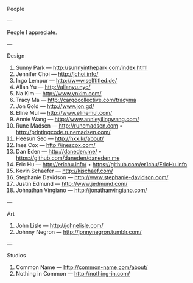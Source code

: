 People

—

People I appreciate.

—

Design

1. Sunny Park — http://sunnyinthepark.com/index.html
2. Jennifer Choi — http://jchoi.info/
2. Ingo Lempur — http://www.selftitled.de/
3. Allan Yu — http://allanyu.nyc/
4. Na Kim — http://www.ynkim.com/
5. Tracy Ma — http://cargocollective.com/tracyma
4. Jon Gold — http://www.jon.gd/
5. Eline Mul — http://www.elinemul.com/
5. Annie Wang — http://www.annieyilingwang.com/
5. Rune Madsen — http://runemadsen.com • http://printingcode.runemadsen.com/
6. Heesun Seo — http://hxx.kr/about/
6. Ines Cox — http://inescox.com/
5. Dan Eden — http://daneden.me/ • https://github.com/daneden/daneden.me
6. Eric Hu — http://erichu.info/ • https://github.com/er1chu/EricHu.info
7. Kevin Schaefer — http://kjschaef.com/
8. Stephanie Davidson — http://www.stephanie-davidson.com/
8. Justin Edmund — http://www.jedmund.com/
9. Johnathan Vingiano — http://jonathanvingiano.com/

—

Art

1. John Lisle — http://johnelisle.com/
2. Johnny Negron — http://jonnynegron.tumblr.com/

—

Studios

1. Common Name — http://common-name.com/about/
2. Nothing in Common — http://nothing-in.com/

